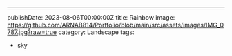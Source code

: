 ---
publishDate: 2023-08-06T00:00:00Z
title: Rainbow
image: https://github.com/ARNAB814/Portfolio/blob/main/src/assets/images/IMG_0787.jpg?raw=true
category: Landscape
tags:
  - sky

